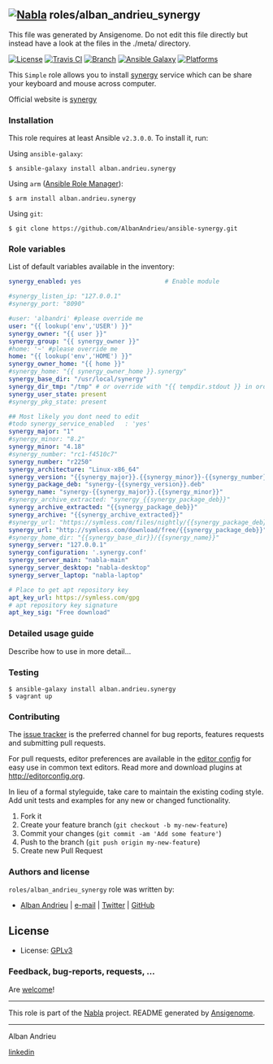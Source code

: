 ## [![Nabla](https://debops.org/images/debops-small.png)](https://github.com/AlbanAndrieu) roles/alban_andrieu_synergy

This file was generated by Ansigenome. Do not edit this file directly but instead have a look at the files in the ./meta/ directory.

[![License](http://img.shields.io/:license-apache-blue.svg?style=flat-square)](http://www.apache.org/licenses/LICENSE-2.0.html)
[![Travis CI](https://img.shields.io/travis/AlbanAndrieu/ansible-synergy.svg?style=flat)](https://travis-ci.org/AlbanAndrieu/ansible-synergy)
[![Branch](http://img.shields.io/github/tag/AlbanAndrieu/ansible-synergy.svg?style=flat-square)](https://github.com/AlbanAndrieu/ansible-synergy/tree/master)
[![Ansible Galaxy](https://img.shields.io/badge/galaxy-alban.andrieu.synergy-660198.svg?style=flat)](https://galaxy.ansible.com/alban.andrieu/synergy)
[![Platforms](http://img.shields.io/badge/platforms-ubuntu-lightgrey.svg?style=flat)](#)

This ``Simple`` role allows you to install [synergy](http://fr.wikipedia.org/wiki/Synergy_(logiciel)) service
which can be share your keyboard and mouse across computer.

Official website is [synergy](https://symless.com/synergy/downloads)

### Installation

This role requires at least Ansible `v2.3.0.0`. To install it, run:

Using `ansible-galaxy`:
```shell
$ ansible-galaxy install alban.andrieu.synergy
```

Using `arm` ([Ansible Role Manager](https://github.com/mirskytech/ansible-role-manager/)):
```shell
$ arm install alban.andrieu.synergy
```

Using `git`:
```shell
$ git clone https://github.com/AlbanAndrieu/ansible-synergy.git
```

### Role variables

List of default variables available in the inventory:

```YAML
synergy_enabled: yes                       # Enable module

#synergy_listen_ip: "127.0.0.1"
#synergy_port: "8090"

#user: 'albandri' #please override me
user: "{{ lookup('env','USER') }}"
synergy_owner: "{{ user }}"
synergy_group: "{{ synergy_owner }}"
#home: '~' #please override me
home: "{{ lookup('env','HOME') }}"
synergy_owner_home: "{{ home }}"
#synergy_home: "{{ synergy_owner_home }}.synergy"
synergy_base_dir: "/usr/local/synergy"
synergy_dir_tmp: "/tmp" # or override with "{{ tempdir.stdout }} in order to have be sure to download the file"
synergy_user_state: present
#synergy_pkg_state: present

## Most likely you dont need to edit
#todo synergy_service_enabled   : 'yes'
synergy_major: "1"
#synergy_minor: "8.2"
synergy_minor: "4.18"
#synergy_number: "rc1-f4510c7"
synergy_number: "r2250"
synergy_architecture: "Linux-x86_64"
synergy_version: "{{synergy_major}}.{{synergy_minor}}-{{synergy_number}}-{{synergy_architecture}}"
synergy_package_deb: "synergy-{{synergy_version}}.deb"
synergy_name: "synergy-{{synergy_major}}.{{synergy_minor}}"
#synergy_archive_extracted: "synergy_{{synergy_package_deb}}"
synergy_archive_extracted: "{{synergy_package_deb}}"
synergy_archive: "{{synergy_archive_extracted}}"
#synergy_url: "https://symless.com/files/nightly/{{synergy_package_deb}}"
synergy_url: "http://symless.com/download/free/{{synergy_package_deb}}"
#synergy_home_dir: "{{synergy_base_dir}}/{{synergy_name}}"
synergy_server: "127.0.0.1"
synergy_configuration: '.synergy.conf'
synergy_server_main: "nabla-main"
synergy_server_desktop: "nabla-desktop"
synergy_server_laptop: "nabla-laptop"

# Place to get apt repository key
apt_key_url: https://symless.com/gpg
# apt repository key signature
apt_key_sig: "Free download"
```


### Detailed usage guide

Describe how to use in more detail...

### Testing
```shell
$ ansible-galaxy install alban.andrieu.synergy
$ vagrant up
```

### Contributing

The [issue tracker](https://github.com/AlbanAndrieu/ansible-synergy/issues) is the preferred channel for bug reports, features requests and submitting pull requests.

For pull requests, editor preferences are available in the [editor config](.editorconfig) for easy use in common text editors. Read more and download plugins at <http://editorconfig.org>.

In lieu of a formal styleguide, take care to maintain the existing coding style. Add unit tests and examples for any new or changed functionality.

1. Fork it
2. Create your feature branch (`git checkout -b my-new-feature`)
3. Commit your changes (`git commit -am 'Add some feature'`)
4. Push to the branch (`git push origin my-new-feature`)
5. Create new Pull Request

### Authors and license

`roles/alban_andrieu_synergy` role was written by:

- [Alban Andrieu](fr.linkedin.com/in/nabla/) | [e-mail](mailto:alban.andrieu@free.fr) | [Twitter](https://twitter.com/AlbanAndrieu) | [GitHub](https://github.com/AlbanAndrieu)

License
-------

- License: [GPLv3](https://tldrlegal.com/license/gnu-general-public-license-v3-%28gpl-3%29)

### Feedback, bug-reports, requests, ...

Are [welcome](https://github.com/AlbanAndrieu/ansible-synergy/issues)!

***

This role is part of the [Nabla](https://github.com/AlbanAndrieu) project.
README generated by [Ansigenome](https://github.com/nickjj/ansigenome/).

***

Alban Andrieu

[linkedin](fr.linkedin.com/in/nabla/)
